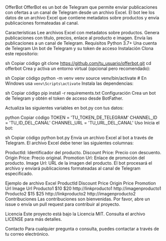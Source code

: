 OfferBot
OfferBot es un bot de Telegram que permite enviar publicaciones con ofertas a un canal de Telegram desde un archivo Excel. El bot lee los datos de un archivo Excel que contiene metadatos sobre productos y envía publicaciones formateadas al canal.

Características
Lee archivos Excel con metadatos sobre productos.
Genera publicaciones con título, precios, enlace al producto e imagen.
Envía las publicaciones a un canal de Telegram.
Requisitos
Python 3.7+
Una cuenta de Telegram
Un bot de Telegram y su token de acceso
Instalación
Clona este repositorio:

sh
Copiar código
git clone https://github.com/tu_usuario/offerbot.git
cd offerbot
Crea y activa un entorno virtual (opcional pero recomendado):

sh
Copiar código
python -m venv venv
source venv/bin/activate  # En Windows usa `venv\Scripts\activate`
Instala las dependencias:

sh
Copiar código
pip install -r requirements.txt
Configuración
Crea un bot de Telegram y obtén el token de acceso desde BotFather.

Actualiza las siguientes variables en bot.py con tus datos:

python
Copiar código
TOKEN = 'TU_TOKEN_DE_TELEGRAM'
CHANNEL_ID = 'TU_ID_DEL_CANAL'
CHANNEL_URL = 'TU_URL_DEL_CANAL'
Uso
Inicia el bot:

sh
Copiar código
python bot.py
Envía un archivo Excel al bot a través de Telegram. El archivo Excel debe tener las siguientes columnas:

ProductId: Identificador del producto.
Discount Price: Precio con descuento.
Origin Price: Precio original.
Promotion Url: Enlace de promoción del producto.
Image Url: URL de la imagen del producto.
El bot procesará el archivo y enviará publicaciones formateadas al canal de Telegram especificado.

Ejemplo de archivo Excel
ProductId	Discount Price	Origin Price	Promotion Url	Image Url
Producto1	$10	$20	http://linkproducto1	http://imagenproducto1
Producto2	$15	$25	http://linkproducto2	http://imagenproducto2
Contribuciones
Las contribuciones son bienvenidas. Por favor, abre un issue o envía un pull request para contribuir al proyecto.

Licencia
Este proyecto está bajo la Licencia MIT. Consulta el archivo LICENSE para más detalles.

Contacto
Para cualquier pregunta o consulta, puedes contactar a través de tu correo electrónico.
